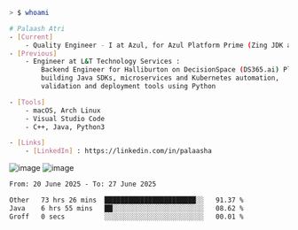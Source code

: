 ```sh
> $ whoami

# Palaash Atri
- [Current]
    - Quality Engineer - I at Azul, for Azul Platform Prime (Zing JDK and OptHub Cloud-Native Compiler)
- [Previous]
    - Engineer at L&T Technology Services :
        Backend Engineer for Halliburton on DecisionSpace (DS365.ai) Platform team,
        building Java SDKs, microservices and Kubernetes automation,
        validation and deployment tools using Python

- [Tools]
    - macOS, Arch Linux
    - Visual Studio Code
    - C++, Java, Python3

- [Links]
    - [LinkedIn] : https://linkedin.com/in/palaasha 

```
![image](https://github.com/user-attachments/assets/1434c7fb-c3c8-4600-866c-64430a5b1fb9)
![image](https://github.com/user-attachments/assets/22a8374b-f3bf-4492-8f65-26a1fed144b4)


<!--START_SECTION:waka-->

```txt
From: 20 June 2025 - To: 27 June 2025

Other   73 hrs 26 mins  ███████████████████████░░   91.37 %
Java    6 hrs 55 mins   ██░░░░░░░░░░░░░░░░░░░░░░░   08.62 %
Groff   0 secs          ░░░░░░░░░░░░░░░░░░░░░░░░░   00.01 %
```

<!--END_SECTION:waka-->
